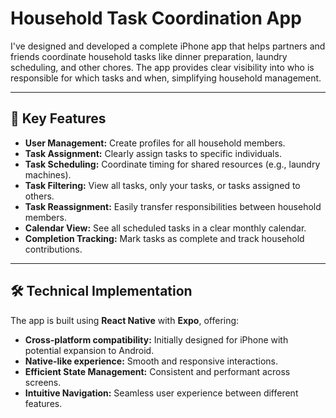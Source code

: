 # Household Task Coordination App

I've designed and developed a complete iPhone app that helps partners and friends coordinate household tasks like dinner preparation, laundry scheduling, and other chores. The app provides clear visibility into who is responsible for which tasks and when, simplifying household management.

---

## 🚀 Key Features

- **User Management:** Create profiles for all household members.
- **Task Assignment:** Clearly assign tasks to specific individuals.
- **Task Scheduling:** Coordinate timing for shared resources (e.g., laundry machines).
- **Task Filtering:** View all tasks, only your tasks, or tasks assigned to others.
- **Task Reassignment:** Easily transfer responsibilities between household members.
- **Calendar View:** See all scheduled tasks in a clear monthly calendar.
- **Completion Tracking:** Mark tasks as complete and track household contributions.

---

## 🛠 Technical Implementation

The app is built using **React Native** with **Expo**, offering:

- **Cross-platform compatibility:** Initially designed for iPhone with potential expansion to Android.
- **Native-like experience:** Smooth and responsive interactions.
- **Efficient State Management:** Consistent and performant across screens.
- **Intuitive Navigation:** Seamless user experience between different features.

